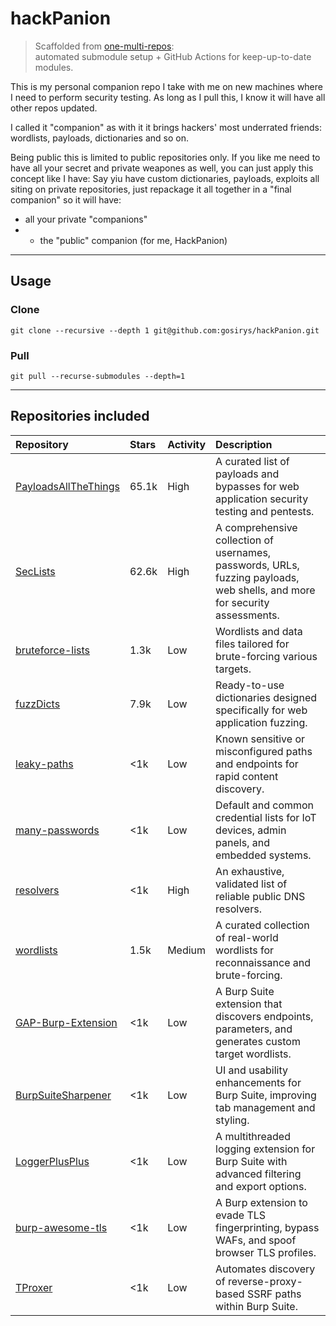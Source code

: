 # hackPanion
> Scaffolded from [one-multi-repos](https://github.com/gosirys/one-multi-repos):  
> automated submodule setup + GitHub Actions for keep-up-to-date modules.

This is my personal companion repo I take with me on new machines where I need to perform security testing.
As long as I pull this, I know it will have all other repos updated.


I called it "companion" as with it it brings hackers' most underrated friends: wordlists, payloads, dictionaries and so on.

Being public this is limited to public repositories only. If you like me need to have all your secret and private weapones as well, you can just apply this concept like I have:
Say yiu have custom dictionaries, payloads, exploits all siting on private repositories, just repackage it all together in a "final companion" so it will have:
- all your private "companions" 
- + the "public" companion (for me, HackPanion)



---
## Usage
### Clone

`git clone --recursive --depth 1 git@github.com:gosirys/hackPanion.git`

### Pull

`git pull --recurse-submodules --depth=1`


---

## Repositories included

| Repository                                              | Stars  | Activity | Description                                                                                               |
|:--------------------------------------------------------|:-------|:---------|:----------------------------------------------------------------------------------------------------------|
| [PayloadsAllTheThings](https://github.com/swisskyrepo/PayloadsAllTheThings) | 65.1k  | High     | A curated list of payloads and bypasses for web application security testing and pentests.                |
| [SecLists](https://github.com/danielmiessler/SecLists)                                   | 62.6k  | High     | A comprehensive collection of usernames, passwords, URLs, fuzzing payloads, web shells, and more for security assessments. |
| [bruteforce-lists](https://github.com/random-robbie/bruteforce-lists)                  | 1.3k   | Low      | Wordlists and data files tailored for brute-forcing various targets.                                       |
| [fuzzDicts](https://github.com/TheKingOfDuck/fuzzDicts)                                | 7.9k   | Low      | Ready-to-use dictionaries designed specifically for web application fuzzing.                               |
| [leaky-paths](https://github.com/ayoubfathi/leaky-paths)                               | <1k    | Low      | Known sensitive or misconfigured paths and endpoints for rapid content discovery.                          |
| [many-passwords](https://github.com/many-passwords/many-passwords)                     | <1k    | Low      | Default and common credential lists for IoT devices, admin panels, and embedded systems.                   |
| [resolvers](https://github.com/trickest/resolvers)                                    | <1k    | High     | An exhaustive, validated list of reliable public DNS resolvers.                                           |
| [wordlists](https://github.com/trickest/wordlists)                                    | 1.5k   | Medium   | A curated collection of real-world wordlists for reconnaissance and brute-forcing.                         |
| [GAP-Burp-Extension](https://github.com/xnl-h4ck3r/GAP-Burp-Extension)                 | <1k    | Low      | A Burp Suite extension that discovers endpoints, parameters, and generates custom target wordlists.       |
| [BurpSuiteSharpener](https://github.com/mdsecresearch/BurpSuiteSharpener)              | <1k    | Low      | UI and usability enhancements for Burp Suite, improving tab management and styling.                        |
| [LoggerPlusPlus](https://github.com/nccgroup/LoggerPlusPlus)                          | <1k    | Low      | A multithreaded logging extension for Burp Suite with advanced filtering and export options.              |
| [burp-awesome-tls](https://github.com/sleeyax/burp-awesome-tls)                        | <1k    | Low      | A Burp extension to evade TLS fingerprinting, bypass WAFs, and spoof browser TLS profiles.                 |
| [TProxer](https://github.com/ethicalhackingplayground/TProxer)                        | <1k    | Low      | Automates discovery of reverse-proxy-based SSRF paths within Burp Suite.                                   |




